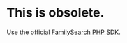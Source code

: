 # This is obsolete.

Use the official [FamilySearch PHP SDK](https://github.com/familysearch/gedcomx-php).
